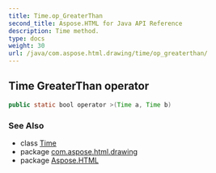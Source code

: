 ```yaml
---
title: Time.op_GreaterThan
second_title: Aspose.HTML for Java API Reference
description: Time method. 
type: docs
weight: 30
url: /java/com.aspose.html.drawing/time/op_greaterthan/
---
```

## Time GreaterThan operator

```java
public static bool operator >(Time a, Time b)
```

### See Also

* class [Time](../)
* package [com.aspose.html.drawing](../../time/)
* package [Aspose.HTML](../../../)
